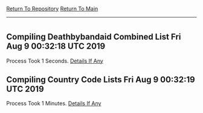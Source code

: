 [Return To Repository](https://github.com/deathbybandaid/piholeparser/)
[Return To Main](https://github.com/deathbybandaid/piholeparser/blob/master/RecentRunLogs/Mainlog.md)
____________________________________
# 
## Compiling Deathbybandaid Combined List Fri Aug 9 00:32:18 UTC 2019
Process Took 1 Seconds.
[Details If Any](https://github.com/deathbybandaid/piholeparser/blob/master/RecentRunLogs/TopLevelScripts/60-Writing-Additional-Lists/70-Compiling-Deathbybandaid-Combined-List.md)

## Compiling Country Code Lists Fri Aug 9 00:32:19 UTC 2019
Process Took 1 Minutes.
[Details If Any](https://github.com/deathbybandaid/piholeparser/blob/master/RecentRunLogs/TopLevelScripts/60-Writing-Additional-Lists/75-Compiling-Country-Code-Lists.md)

